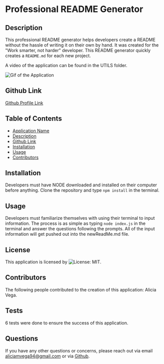 # Professional README Generator

## Description
This professional README generator helps developers create a README without the hassle of writing it on their own by hand. It was created for the "Work smarter, not harder" developer. This README generator quickly creates a `README.md` for each new project.

A video of the application can be found in the UTILS folder.

![Gif of the Application](./Develop/utils/Application-Walkthrough.gif)


## Github Link
<a href="https://github.com/aliciavega731"> Github Profile Link </a>

## Table of Contents
- [Application Name](#title)
- [Description](#description)
- [Github Link](#githubUsername)
- [Installation](#installation)
- [Usage](#usage)
- [Contributors](#collaborators)

## Installation
Developers must have NODE downloaded and installed on their computer before anything. Clone the repository and type `npm install` in the terminal.

## Usage
Developers must familiarize themselves with using their terminal to input information. The process is as simple as typing `node index.js` in the terminal and answer the questions following the prompts. All of the input information will get pushed out into the newReadMe.md file. 

## License
This application is licensed by ![License: MIT](https://img.shields.io/badge/License-MIT-yellow.svg).

## Contributors
The following people contributed to the creation of this application: Alicia Vega.

## Tests
6 tests were done to ensure the success of this application.

## Questions
If you have any other questions or concerns, please reach out via email aliciamvega94@gmail.com or via <a href="https://github.com/aliciavega731"> Github</a>.